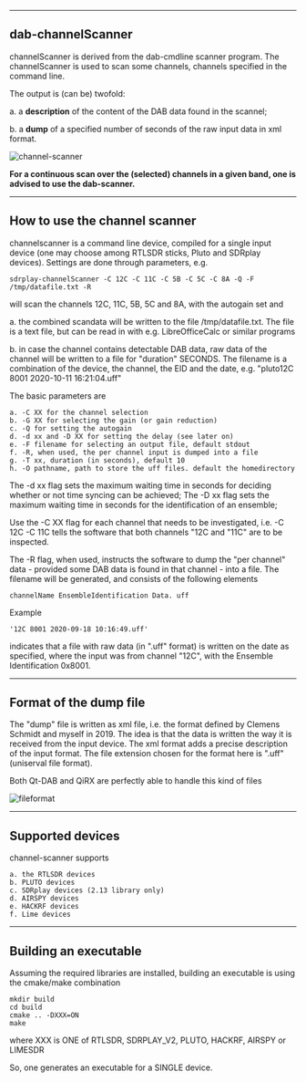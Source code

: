 
-------------------------------------------------------------------------
dab-channelScanner
-------------------------------------------------------------------------

channelScanner is derived from the dab-cmdline scanner program.
The channelScanner is used to scan some channels, channels specified in
the command line.

The output is (can be) twofold:

   a. a **description** of the content of the DAB data found in the scannel;

   b. a **dump** of a specified number of seconds of the raw input data in xml format.

![channel-scanner](/channel-scanner.png?raw=true)

**For a continuous scan over the (selected) channels in a given band,
one is advised to use the dab-scanner.**

---------------------------------------------------------------------
How to use the channel scanner
----------------------------------------------------------------------

channelscanner is a command line device, compiled for a single
input device (one may choose among RTLSDR sticks, Pluto and SDRplay devices).
Settings are done through parameters, e.g.

	sdrplay-channelScanner -C 12C -C 11C -C 5B -C 5C -C 8A -Q -F /tmp/datafile.txt -R

will scan the channels 12C, 11C, 5B, 5C and 8A, with the autogain set and

   a. the combined scandata will be written to the file /tmp/datafile.txt. The file is a text file, but can be read in with e.g. LibreOfficeCalc or similar programs

   b. in case the channel contains detectable DAB data, raw data of the channel will be written to a file for "duration" SECONDS. The filename is a combination of the  device, the channel,  the EID and the date, e.g. "pluto12C 8001 2020-10-11 16:21:04.uff"

The basic parameters are

	a. -C XX for the channel selection
	b. -G XX for selecting the gain (or gain reduction)
	c. -Q for setting the autogain
	d. -d xx and -D XX for setting the delay (see later on)
	e. -F filename for selecting an output file, default stdout
	f. -R, when used, the per channel input is dumped into a file
	g. -T xx, duration (in seconds), default 10
	h. -O pathname, path to store the uff files. default the homedirectory

The -d xx flag sets the maximum waiting time in seconds for deciding whether or not time syncing can be achieved;
The -D xx flag sets the maximum waiting time in seconds  for the identification of an ensemble;

Use the -C XX flag for each channel that needs to be investigated,
i.e. -C 12C -C 11C tells the software that both channels "12C and "11C"
are to be inspected.

The -R flag, when used, instructs the software to dump the "per channel"
data - provided some DAB data is found in that channel - into a file.
The filename will be generated, and consists of the following elements

	channelName EnsembleIdentification Data. uff

Example

	'12C 8001 2020-09-18 10:16:49.uff'

indicates that a file with raw data (in ".uff" format) is written
on the date as specified, where the input was from channel "12C",
with the Ensemble Identification 0x8001.

--------------------------------------------------------------------------
Format of the dump file
--------------------------------------------------------------------------

The "dump" file is written as xml file, i.e. the format defined by Clemens Schmidt
and myself in 2019. The idea is that the data is written the way it is 
received from the input device. The xml format adds a precise description
of the input format.
The file extension chosen for the format here is ".uff" (uniserval file format).

Both Qt-DAB and QiRX are perfectly able to handle this kind of files

![fileformat](/uff-fileformat.png?raw=true)

--------------------------------------------------------------------------
Supported devices
--------------------------------------------------------------------------

channel-scanner supports

	a. the RTLSDR devices
	b. PLUTO devices
	c. SDRplay devices (2.13 library only)
	d. AIRSPY devices
	e. HACKRF devices
	f. Lime devices

---------------------------------------------------------------------------
Building an executable
--------------------------------------------------------------------------

Assuming the required libraries are installed, building an executable
is using the cmake/make combination

	mkdir build
	cd build
	cmake .. -DXXX=ON
	make

where XXX is ONE of RTLSDR, SDRPLAY_V2, PLUTO, HACKRF, AIRSPY or LIMESDR

So, one generates an executable for a SINGLE device.

